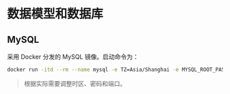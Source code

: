 # 数据模型和数据库

## MySQL

采用 Docker 分发的 MySQL 镜像。启动命令为：

```bash
docker run -itd --rm --name mysql -e TZ=Asia/Shanghai -e MYSQL_ROOT_PASSWORD=123456 -v mysql_data:/var/lib/mysql -p 3306:3306 mysql
```

> 根据实际需要调整时区、密码和端口。

